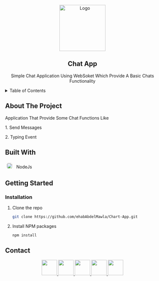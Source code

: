 <!-- PROJECT LOGO -->
<br />
<div align="center">
  <a href="https://github.com/ehabAbdelMawla/Chat-App">
    <img src="https://cdn.iconscout.com/icon/free/png-256/chat-2639493-2187526.png" alt="Logo" width="150" height="150">
  </a>


  <h2 align="center">Chat App</h2>
  <p align="center">
  Simple Chat Application Using WebSoket Which Provide A Basic Chats Functionality
   
  </p>
</div>



<!-- TABLE OF CONTENTS -->
<details>
  <summary>Table of Contents</summary>
  <ul>
    <li>
      <a href="#about-the-project">About The Project</a>
    </li>
    <li><a href="#built-with">Built With</a></li>
        <li><a href="#installation">Installation</a></li>
    <li><a href="#contact">Contact</a></li>
  </ul>
</details>



<!-- ABOUT THE PROJECT -->
## About The Project

<p> Application That Provide Some Chat Functions Like </p>
<p> 1. Send Messages</p>
<p> 2. Typing Event</p>

## Built With

 <kbd><img src="https://cdn-icons-png.flaticon.com/512/5968/5968322.png" width="18" style="border-radius:5px; margin:5px"/> </kbd> NodeJs <br/>
 


<!-- GETTING STARTED -->
## Getting Started

### Installation
1. Clone the repo
   ```sh
   git clone https://github.com/ehabAbdelMawla/Chart-App.git
   ```
2. Install NPM packages
   ```sh
   npm install
   ```


<!-- CONTACT -->
## Contact
<p align="center">
<a  href="mailto:eabdo1474@gmail.com">
 <img src="https://user-images.githubusercontent.com/51888513/188922645-da22d955-0b02-46d9-8145-564b54316d87.png" width="50"/> 
</a>
<a href="https://www.youtube.com/channel/UCnoe7bD7w2fWYlNzqY3qjLA">
<img src="https://user-images.githubusercontent.com/51888513/188924271-4554ab67-60b6-46db-9d38-b5d284bfc324.png" width="50"/>
</a>
<a href="https://www.linkedin.com/in/ehab-abdel-mawla-9b20aa183">
<img src="https://user-images.githubusercontent.com/51888513/188924356-4578aa1f-26c0-4310-a16d-f4eb3c891b8d.png" width="50"/>
</a>
<a href="https://codepen.io/ehabAbdelMola"><img src="https://user-images.githubusercontent.com/51888513/188924374-5169b372-1eda-4639-95b7-ceacbe31b861.png"   width="50"/> </a>
<a href="https://www.instagram.com/abdoehab4551/"><img src="https://user-images.githubusercontent.com/51888513/188924858-1b4bd316-4259-4f22-be15-0872c31ebc12.png"   width="50"/> </a>

</p>






